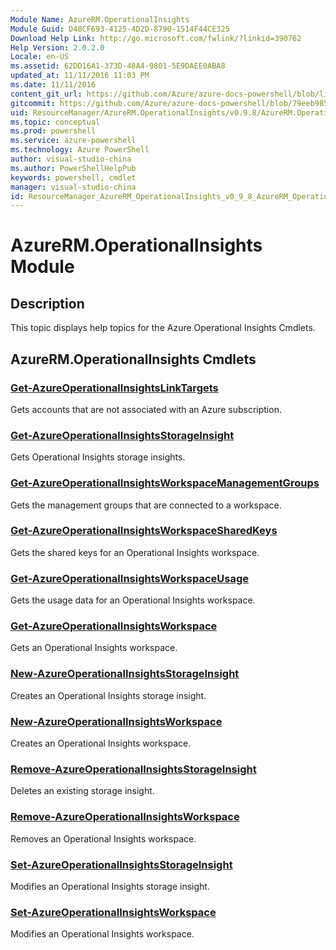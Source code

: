 ```yaml
---
Module Name: AzureRM.OperationalInsights
Module Guid: D48CF693-4125-4D2D-8790-1514F44CE325
Download Help Link: http://go.microsoft.com/fwlink/?linkid=390762
Help Version: 2.0.2.0
Locale: en-US
ms.assetid: 62DD16A1-373D-48A4-9801-5E9DAEE0ABA8
updated_at: 11/11/2016 11:03 PM
ms.date: 11/11/2016
content_git_url: https://github.com/Azure/azure-docs-powershell/blob/live/azureps-cmdlets-docs/ResourceManager/AzureRM.OperationalInsights/v0.9.8/AzureRM.OperationalInsights.md
gitcommit: https://github.com/Azure/azure-docs-powershell/blob/79eeb985ea480979357fb4695832a0c3d29a48bf/azureps-cmdlets-docs/ResourceManager/AzureRM.OperationalInsights/v0.9.8/AzureRM.OperationalInsights.md
uid: ResourceManager/AzureRM.OperationalInsights/v0.9.8/AzureRM.OperationalInsights.md
ms.topic: conceptual
ms.prod: powershell
ms.service: azure-powershell
ms.technology: Azure PowerShell
author: visual-studio-china
ms.author: PowerShellHelpPub
keywords: powershell, cmdlet
manager: visual-studio-china
id: ResourceManager_AzureRM_OperationalInsights_v0_9_8_AzureRM_OperationalInsights_md
---
```


# AzureRM.OperationalInsights Module
## Description
This topic displays help topics for the Azure Operational Insights Cmdlets. 

## AzureRM.OperationalInsights Cmdlets
### [Get-AzureOperationalInsightsLinkTargets](./Get-AzureOperationalInsightsLinkTargets.md)
Gets accounts that are not associated with an Azure subscription.


### [Get-AzureOperationalInsightsStorageInsight](./Get-AzureOperationalInsightsStorageInsight.md)
Gets Operational Insights storage insights.


### [Get-AzureOperationalInsightsWorkspaceManagementGroups](./Get-AzureOperationalInsightsWorkspaceManagementGroups.md)
Gets the management groups that are connected to a workspace.


### [Get-AzureOperationalInsightsWorkspaceSharedKeys](./Get-AzureOperationalInsightsWorkspaceSharedKeys.md)
Gets the shared keys for an Operational Insights workspace.


### [Get-AzureOperationalInsightsWorkspaceUsage](./Get-AzureOperationalInsightsWorkspaceUsage.md)
Gets the usage data for an Operational Insights workspace.


### [Get-AzureOperationalInsightsWorkspace](./Get-AzureOperationalInsightsWorkspace.md)
Gets an Operational Insights workspace.


### [New-AzureOperationalInsightsStorageInsight](./New-AzureOperationalInsightsStorageInsight.md)
Creates an Operational Insights storage insight.


### [New-AzureOperationalInsightsWorkspace](./New-AzureOperationalInsightsWorkspace.md)
Creates an Operational Insights workspace.


### [Remove-AzureOperationalInsightsStorageInsight](./Remove-AzureOperationalInsightsStorageInsight.md)
Deletes an existing storage insight.


### [Remove-AzureOperationalInsightsWorkspace](./Remove-AzureOperationalInsightsWorkspace.md)
Removes an Operational Insights workspace.


### [Set-AzureOperationalInsightsStorageInsight](./Set-AzureOperationalInsightsStorageInsight.md)
Modifies an Operational Insights storage insight.


### [Set-AzureOperationalInsightsWorkspace](./Set-AzureOperationalInsightsWorkspace.md)
Modifies an Operational Insights workspace.



